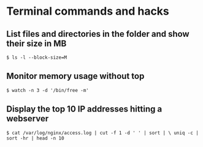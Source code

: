 # Terminal commands and hacks


## List files and directories in the folder and show their size in MB
`$ ls -l --block-size=M`

## Monitor memory usage without top
`$ watch -n 3 -d '/bin/free -m'`


## Display the top 10 IP addresses hitting a webserver
`$ cat /var/log/nginx/access.log | cut -f 1 -d ' ' | sort | \ uniq -c | sort -hr | head -n 10`

